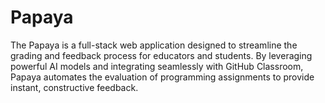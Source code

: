 # Papaya
The Papaya is a full-stack web application designed to streamline the grading and feedback process for educators and students. By leveraging powerful AI models and integrating seamlessly with GitHub Classroom, Papaya automates the evaluation of programming assignments to provide instant, constructive feedback.
